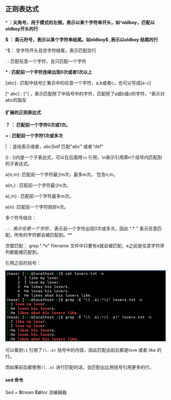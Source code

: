 ## 正则表达式

**^  ：尖角号，用于模式的左侧，表示以某个字符串开头，如^oldboy，匹配以oldboy开头的行**

**$ ： 美元符号，表示以某个字符串结尾。如oldboy\$ ,表示以oldboy 结尾的行**

^$： 空字符开头且空字符结尾，表示匹配空行

.    : 匹配任意一个字符，且只匹配一个字符

**\*   : 匹配前一个字符连续出现0次或者1次以上**

[abc]  :  匹配中括号[] 集合中的任意一个字符，a,b或者c。也可以写成[a-c]

[^ abc] : [^] ，表示匹配除了中括号中的字符，匹配除了a或b或c的字符，^表示对abc的取反

#### 扩展的正则表达式

**？ ： 匹配前一个字符0次或1次。**

**\+   :   匹配前一个字符1次或多次**

|   ：竖线表示或者，abc|bdf  匹配"abc" 或者"def"

()   :  ()内是一个子表达式，可以在后面用`\n` 引用，\n表示引用第n个括号内匹配到的子表达式。

a{n,m} :匹配前一个字符最少n次，最多m次。  包含n,m。

a{n,} : 匹配前一个字符最少n次。

a{,m}  : 匹配前一个字符最多m次。

a{n}  :匹配前一个字符刚好n次。

多个符号结合：

**.*   :  . 表示任意一个字符，* 表示前一个字符出现0次或多次，因此 ".* " 表示任意匹配，所有的字符都会被匹配到。**

贪婪匹配： grep  ".*e"   filename    文件中只要有e就会被匹配，e之前是任意字符序列都能被匹配到。

引用之前的括号：

![reg](..\img_src\正则表达式之引用之前括号匹配的内容.png)

可以看到`\1` 引用了`(l..e)` 括号中的内容，因此匹配出前后都是love 或者 like 的行。

而如果前后都使用`(l..e)` 进行匹配的话，会匹配出比用括号引用更多的行。

#### sed 命令

Sed = **S**tream **Ed**itor   流编辑器
